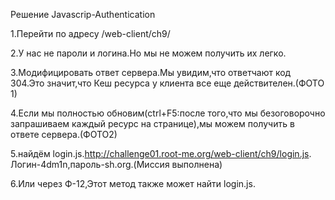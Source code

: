 Решение Javascrip-Authentication

1.Перейти по адресу /web-client/ch9/

2.У нас не пароли и логина.Но мы не можем получить их легко.

3.Модифицировать ответ сервера.Мы увидим,что ответчают код 304.Это значит,что Кеш  ресурса у клиента все еще действителен.(ФОТО 1)

4.Eсли мы полностью обновим(ctrl+F5:после того,что мы безоговорочно запрашиваем каждый ресурс на странице),мы можем получить в ответе сервера.(ФОТО2)

5.найдём login.js.http://challenge01.root-me.org/web-client/ch9/login.js. Логин-4dm1n,пароль-sh.org.(Миссия выполнена)

6.Или через Ф-12,Этот метод также может найти login.js.
